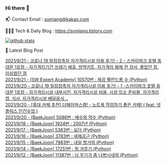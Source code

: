 ### Hi there 👋 

📬  Contact Email : somjang@kakao.com

👨🏻‍💻  Tech & Daily Blog : https://somjang.tistory.com

[![github stats](https://github-readme-stats.vercel.app/api?username=SOMJANG&show_icons=true&hide_border=False)](https://somjang.tistory.com)

🤩 Latest Blog Post

[2021/9/21 - 코로나 19 밀접접촉자 자가격리시설 이용 후기! - 2 - 스카이파크 호텔 동대문 1호점 - 자가격리기간 쓰레기 배출, 방역키트, 자가격리 해제 전 검사, 좋았던 점, 아쉬웠던 점](https://somjang.tistory.com/entry/%EC%BD%94%EB%A1%9C%EB%82%98-19-%EB%B0%80%EC%A0%91%EC%A0%91%EC%B4%89%EC%9E%90-%EC%9E%90%EA%B0%80%EA%B2%A9%EB%A6%AC%EC%8B%9C%EC%84%A4-%EC%9D%B4%EC%9A%A9-%ED%9B%84%EA%B8%B0-2-%EC%8A%A4%EC%B9%B4%EC%9D%B4%ED%8C%8C%ED%81%AC-%ED%98%B8%ED%85%94-%EB%8F%99%EB%8C%80%EB%AC%B8-1%ED%98%B8%EC%A0%90-%EC%9E%90%EA%B0%80%EA%B2%A9%EB%A6%AC%EA%B8%B0%EA%B0%84-%EC%93%B0%EB%A0%88%EA%B8%B0-%EB%B0%B0%EC%B6%9C-%EB%B0%A9%EC%97%AD%ED%82%A4%ED%8A%B8-%EC%9E%90%EA%B0%80%EA%B2%A9%EB%A6%AC-%ED%95%B4%EC%A0%9C-%EC%A0%84-%EA%B2%80%EC%82%AC-%EC%A2%8B%EC%95%98%EB%8D%98-%EC%A0%90-%EB%B6%88%ED%8E%B8%ED%96%88%EB%8D%98-%EC%A0%90) <br>
[2021/9/21 - [SW Expert Academy] 10570번 : 제곱 팰린드롬 수 (Python)](https://somjang.tistory.com/entry/SW-Expert-Academy-10570%EB%B2%88-%EC%A0%9C%EA%B3%B1-%ED%8C%B0%EB%A6%B0%EB%93%9C%EB%A1%AC-%EC%88%98-Python) <br>
[2021/9/20 - 코로나 19 밀접접촉자 자가격리시설 이용 후기! - 1 -스카이파크 호텔 동대문 1호점 - 자가격리시설 내부사진, 자가격리시설 비용, 시설 입소 준비물, 자가격리앱, 식사, 자가격리시설 배달음식,..](https://somjang.tistory.com/entry/%EC%BD%94%EB%A1%9C%EB%82%98-19-%EB%B0%80%EC%A0%91%EC%A0%91%EC%B4%89%EC%9E%90-%EC%9E%90%EA%B0%80%EA%B2%A9%EB%A6%AC%EC%8B%9C%EC%84%A4-%EC%9D%B4%EC%9A%A9-%ED%9B%84%EA%B8%B0-%EC%8A%A4%EC%B9%B4%EC%9D%B4%ED%8C%8C%ED%81%AC-%ED%98%B8%ED%85%94-%EB%8F%99%EB%8C%80%EB%AC%B8-1%ED%98%B8%EC%A0%90-%EC%9E%90%EA%B0%80%EA%B2%A9%EB%A6%AC%EC%8B%9C%EC%84%A4-%EB%B9%84%EC%9A%A9-%EC%8B%9C%EC%84%A4-%EC%9E%85%EC%86%8C-%EC%A4%80%EB%B9%84%EB%AC%BC-%EC%9E%90%EA%B0%80%EA%B2%A9%EB%A6%AC%EC%95%B1-%EC%8B%9D%EC%82%AC-%ED%95%B4%EC%99%B8%EC%9E%85%EA%B5%AD%EC%9E%90) <br>
[2021/9/20 - [홍대 카페 추천] 더페이머스램! - 노트북 작업하기 좋은 카페! ( feat. 넷플릭스 인간수업 )](https://somjang.tistory.com/entry/%ED%99%8D%EB%8C%80-%EC%B9%B4%ED%8E%98-%EC%B6%94%EC%B2%9C-%EB%8D%94%ED%8E%98%EC%9D%B4%EB%A8%B8%EC%8A%A4%EB%9E%A8-%EB%85%B8%ED%8A%B8%EB%B6%81-%EC%9E%91%EC%97%85%ED%95%98%EA%B8%B0-%EC%A2%8B%EC%9D%80-%EC%B9%B4%ED%8E%98-feat-%EB%84%B7%ED%94%8C%EB%A6%AD%EC%8A%A4-%EC%9D%B8%EA%B0%84%EC%88%98%EC%97%85) <br>
[2021/9/20 - [BaekJoon] 5086번 : 배수와 약수 (Python)](https://somjang.tistory.com/entry/BaekJoon-5086%EB%B2%88-%EB%B0%B0%EC%88%98%EC%99%80-%EC%95%BD%EC%88%98-Python) <br>
[2021/9/18 - [BaekJoon] 1924번 : 2007년 (Python)](https://somjang.tistory.com/entry/BaekJoon-1924%EB%B2%88-2007%EB%85%84-Python) <br>
[2021/9/17 - [BaekJoon] 5363번 : 요다 (Python)](https://somjang.tistory.com/entry/BaekJoon-5363%EB%B2%88-%EC%9A%94%EB%8B%A4-Python) <br>
[2021/9/16 - [BaekJoon] 3783번 : 세제곱근 (Python)](https://somjang.tistory.com/entry/BaekJoon-3783%EB%B2%88-%EC%84%B8%EC%A0%9C%EA%B3%B1%EA%B7%BC-Python) <br>
[2021/9/15 - [BaekJoon] 7983번 : 내일 할거야 (Python)](https://somjang.tistory.com/entry/BaekJoon-7983%EB%B2%88-%EB%82%B4%EC%9D%BC-%ED%95%A0%EA%B1%B0%EC%95%BC-Python) <br>
[2021/9/14 - [BaekJoon] 17251번 : 힘 겨루기 (Python)](https://somjang.tistory.com/entry/BaekJoon-17251%EB%B2%88-%ED%9E%98-%EA%B2%A8%EB%A3%A8%EA%B8%B0-Python) <br>
[2021/9/12 - [BaekJoon] 11387번 : 님 무기가 좀 나쁘시네여 (Python)](https://somjang.tistory.com/entry/BaekJoon-11387%EB%B2%88-%EB%8B%98-%EB%AC%B4%EA%B8%B0%EA%B0%80-%EC%A2%80-%EB%82%98%EC%81%98%EC%8B%9C%EB%84%A4%EC%97%AC-Python) <br>
